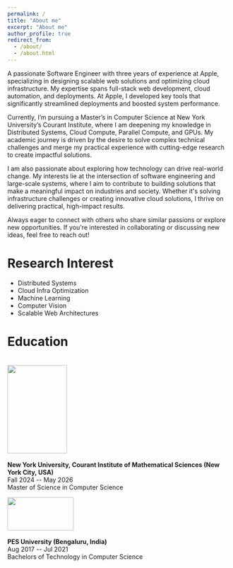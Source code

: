 ```yaml
---
permalink: /
title: "About me"
excerpt: "About me"
author_profile: true
redirect_from: 
  - /about/
  - /about.html
---
```

A passionate Software Engineer with three years of experience at Apple, specializing in designing scalable web solutions and optimizing cloud infrastructure. My expertise spans full-stack web development, cloud automation, and deployments. At Apple, I developed key tools that significantly streamlined deployments and boosted system performance.

Currently, I’m pursuing a Master’s in Computer Science at New York University’s Courant Institute, where I am deepening my knowledge in Distributed Systems, Cloud Compute, Parallel Compute, and GPUs. My academic journey is driven by the desire to solve complex technical challenges and merge my practical experience with cutting-edge research to create impactful solutions. 

I am also passionate about exploring how technology can drive real-world change. My interests lie at the intersection of software engineering and large-scale systems, where I aim to contribute to building solutions that make a meaningful impact on industries and society. Whether it's solving infrastructure challenges or creating innovative cloud solutions, I thrive on delivering practical, high-impact results.

Always eager to connect with others who share similar passions or explore new opportunities. If you're interested in collaborating or discussing new ideas, feel free to reach out!


# Research Interest
* Distributed Systems
* Cloud Infra Optimization
* Machine Learning
* Computer Vision
* Scalable Web Architectures



# Education
<br>
<img width="135" height="200" src="https://nishtha777.github.io/images/NYUCourant.jpg"/> <br>
<br>
<b>New York University, Courant Institute of Mathematical Sciences (New York City, USA)</b> <br>
Fall 2024 -- May 2026<br>
Master of Science in Computer Science<br>

<img width="150" height="75" src="https://nishtha777.github.io/images/BITSPilani.jpg"/> <br>
<br>
<b>PES University (Bengaluru, India)</b> <br>
Aug 2017 -- Jul 2021<br>
Bachelors of Technology in Computer Science<br>



